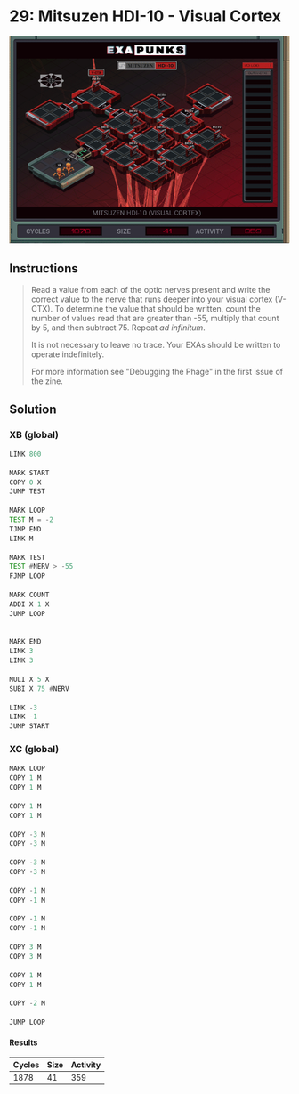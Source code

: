 # 29: Mitsuzen HDI-10 - Visual Cortex

<div align="center"><img src="EXAPUNKS - Mitsuzen HDI-10 (1878, 41, 359, 2022-12-05-19-37-59).gif" /></div>

## Instructions
> Read a value from each of the optic nerves present and write the correct value to the nerve that runs deeper into your visual cortex (V-CTX). To determine the value that should be written, count the number of values read that are greater than -55, multiply that count by 5, and then subtract 75. Repeat _ad infinitum_.
> 
> It is not necessary to leave no trace. Your EXAs should be written to operate indefinitely.
> 
> For more information see "Debugging the Phage" in the first issue of the zine.

## Solution

### XB (global)
```asm
LINK 800

MARK START
COPY 0 X
JUMP TEST

MARK LOOP
TEST M = -2
TJMP END
LINK M

MARK TEST
TEST #NERV > -55
FJMP LOOP

MARK COUNT
ADDI X 1 X
JUMP LOOP


MARK END
LINK 3
LINK 3

MULI X 5 X
SUBI X 75 #NERV

LINK -3
LINK -1
JUMP START
```

### XC (global)
```asm
MARK LOOP
COPY 1 M
COPY 1 M

COPY 1 M
COPY 1 M

COPY -3 M
COPY -3 M

COPY -3 M
COPY -3 M

COPY -1 M
COPY -1 M

COPY -1 M
COPY -1 M

COPY 3 M
COPY 3 M

COPY 1 M
COPY 1 M

COPY -2 M

JUMP LOOP
```

#### Results
| Cycles | Size | Activity |
|--------|------|----------|
| 1878   | 41   | 359      |
